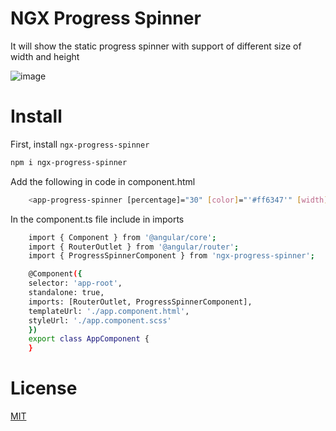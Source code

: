 # NGX Progress Spinner

It will show the static progress spinner with support of different size of width and height

![image](https://github.com/user-attachments/assets/8fa2a2a8-ca80-4249-a061-7602f33f4b1b)

# Install

First, install `ngx-progress-spinner`

```sh
npm i ngx-progress-spinner
```

Add the following in code in component.html

```sh
    <app-progress-spinner [percentage]="30" [color]="'#ff6347'" [width]="10" [height]="10"></app-progress-spinner>
```

In the component.ts file include in imports

```sh
    import { Component } from '@angular/core';
    import { RouterOutlet } from '@angular/router';
    import { ProgressSpinnerComponent } from 'ngx-progress-spinner';

    @Component({
    selector: 'app-root',
    standalone: true,
    imports: [RouterOutlet, ProgressSpinnerComponent],
    templateUrl: './app.component.html',
    styleUrl: './app.component.scss'
    })
    export class AppComponent {
    }

```
# License
[MIT](https://github.com/viswakarthikreddy/ngx-progress-spinner/master/LICENSE)
